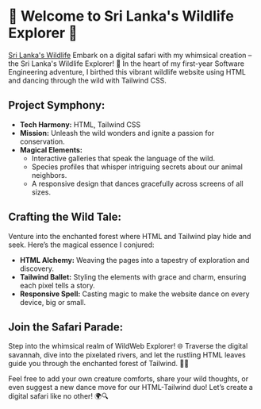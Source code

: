 # 🌿 Welcome to Sri Lanka's Wildlife Explorer 🦓
<a href="https://abd-hakeem.github.io/CB013168-WDOS-ABDULHAKEEM/index.html">Sri Lanka's Wildlife</a>
Embark on a digital safari with my whimsical creation – the Sri Lanka's Wildlife Explorer! 🚀 In the heart of my first-year Software Engineering adventure, I birthed this vibrant wildlife website using HTML and dancing through the wild with Tailwind CSS.

## Project Symphony:
- **Tech Harmony:** HTML, Tailwind CSS
- **Mission:** Unleash the wild wonders and ignite a passion for conservation.
- **Magical Elements:**
  - Interactive galleries that speak the language of the wild.
  - Species profiles that whisper intriguing secrets about our animal neighbors.
  - A responsive design that dances gracefully across screens of all sizes.

## Crafting the Wild Tale:
Venture into the enchanted forest where HTML and Tailwind play hide and seek. Here’s the magical essence I conjured:
- **HTML Alchemy:** Weaving the pages into a tapestry of exploration and discovery.
- **Tailwind Ballet:** Styling the elements with grace and charm, ensuring each pixel tells a story.
- **Responsive Spell:** Casting magic to make the website dance on every device, big or small.

## Join the Safari Parade:
Step into the whimsical realm of WildWeb Explorer! 🌐 Traverse the digital savannah, dive into the pixelated rivers, and let the rustling HTML leaves guide you through the enchanted forest of Tailwind. 🌲✨

Feel free to add your own creature comforts, share your wild thoughts, or even suggest a new dance move for our HTML-Tailwind duo! Let’s create a digital safari like no other! 🌍🔍
